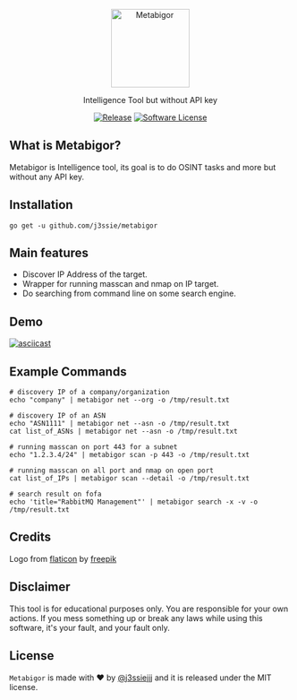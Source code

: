<p align="center">
  <img alt="Metabigor" src="https://image.flaticon.com/icons/svg/2303/2303030.svg" height="140" />
  <p align="center">Intelligence Tool but without API key</p>
  <p align="center">
    <a href="https://github.com/j3ssie/metabigor"><img alt="Release" src="https://img.shields.io/badge/version-1.1-red.svg"></a>
    <a href=""><img alt="Software License" src="https://img.shields.io/badge/license-MIT-brightgreen.svg?style=flat-square"></a>
  </p>
</p>

## What is Metabigor?

Metabigor is Intelligence tool, its goal is to do OSINT tasks and more but without any API key.

## Installation

```
go get -u github.com/j3ssie/metabigor
```

## Main features

- Discover IP Address of the target.
- Wrapper for running masscan and nmap on IP target.
- Do searching from command line on some search engine.

## Demo

[![asciicast](https://asciinema.org/a/301745.svg)](https://asciinema.org/a/301745)

## Example Commands

```
# discovery IP of a company/organization
echo "company" | metabigor net --org -o /tmp/result.txt

# discovery IP of an ASN
echo "ASN1111" | metabigor net --asn -o /tmp/result.txt
cat list_of_ASNs | metabigor net --asn -o /tmp/result.txt

# running masscan on port 443 for a subnet
echo "1.2.3.4/24" | metabigor scan -p 443 -o /tmp/result.txt

# running masscan on all port and nmap on open port
cat list_of_IPs | metabigor scan --detail -o /tmp/result.txt

# search result on fofa
echo 'title="RabbitMQ Management"' | metabigor search -x -v -o /tmp/result.txt
```

## Credits

Logo from [flaticon](https://www.flaticon.com/free-icon/metabolism_1774457) by [freepik
](https://www.flaticon.com/authors/freepik)

## Disclaimer

This tool is for educational purposes only. You are responsible for your own actions. If you mess something up or break any laws while using this software, it's your fault, and your fault only.

## License

`Metabigor` is made with ♥  by [@j3ssiejjj](https://twitter.com/j3ssiejjj) and it is released under the MIT license.
